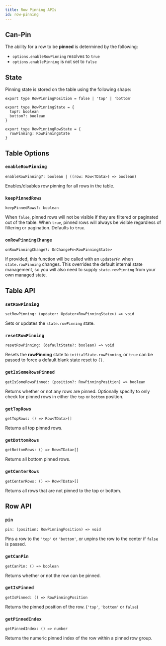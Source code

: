 ```yaml
---
title: Row Pinning APIs
id: row-pinning
---
```


## Can-Pin

The ability for a row to be **pinned** is determined by the following:

- `options.enableRowPinning` resolves to `true`
- `options.enablePinning` is not set to `false`

## State

Pinning state is stored on the table using the following shape:

```tsx
export type RowPinningPosition = false | 'top' | 'bottom'

export type RowPinningState = {
  top?: boolean
  bottom?: boolean
}

export type RowPinningRowState = {
  rowPinning: RowPinningState
}
```

## Table Options

### `enableRowPinning`

```tsx
enableRowPinning?: boolean | ((row: Row<TData>) => boolean)
```

Enables/disables row pinning for all rows in the table.

### `keepPinnedRows`

```tsx
keepPinnedRows?: boolean
```

When `false`, pinned rows will not be visible if they are filtered or paginated out of the table. When `true`, pinned rows will always be visible regardless of filtering or pagination. Defaults to `true`.

### `onRowPinningChange`

```tsx
onRowPinningChange?: OnChangeFn<RowPinningState>
```

If provided, this function will be called with an `updaterFn` when `state.rowPinning` changes. This overrides the default internal state management, so you will also need to supply `state.rowPinning` from your own managed state.

## Table API

### `setRowPinning`

```tsx
setRowPinning: (updater: Updater<RowPinningState>) => void
```

Sets or updates the `state.rowPinning` state.

### `resetRowPinning`

```tsx
resetRowPinning: (defaultState?: boolean) => void
```

Resets the **rowPinning** state to `initialState.rowPinning`, or `true` can be passed to force a default blank state reset to `{}`.

### `getIsSomeRowsPinned`

```tsx
getIsSomeRowsPinned: (position?: RowPinningPosition) => boolean
```

Returns whether or not any rows are pinned. Optionally specify to only check for pinned rows in either the `top` or `bottom` position.

### `getTopRows`

```tsx
getTopRows: () => Row<TData>[]
```

Returns all top pinned rows.

### `getBottomRows`

```tsx
getBottomRows: () => Row<TData>[]
```

Returns all bottom pinned rows.

### `getCenterRows`

```tsx
getCenterRows: () => Row<TData>[]
```

Returns all rows that are not pinned to the top or bottom.

## Row API

### `pin`

```tsx
pin: (position: RowPinningPosition) => void
```

Pins a row to the `'top'` or `'bottom'`, or unpins the row to the center if `false` is passed.

### `getCanPin`

```tsx
getCanPin: () => boolean
```

Returns whether or not the row can be pinned.

### `getIsPinned`

```tsx
getIsPinned: () => RowPinningPosition
```

Returns the pinned position of the row. (`'top'`, `'bottom'` or `false`)

### `getPinnedIndex`

```tsx
getPinnedIndex: () => number
```

Returns the numeric pinned index of the row within a pinned row group.